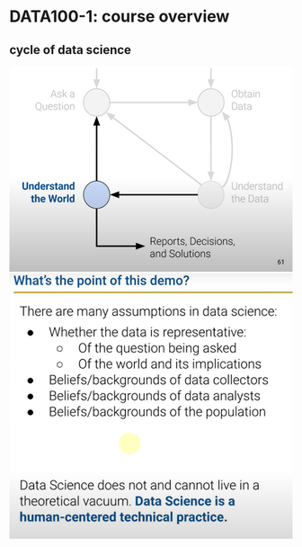 # DATA100-1: course overview

## cycle of data science
![alt text](image.png)
![alt text](image-1.png)
